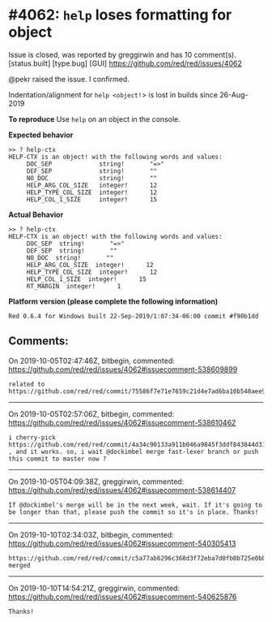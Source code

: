 
#4062: `help` loses formatting for object 
================================================================================
Issue is closed, was reported by greggirwin and has 10 comment(s).
[status.built] [type.bug] [GUI]
<https://github.com/red/red/issues/4062>

@pekr raised the issue. I confirmed.

Indentation/alignment for `help <object!`> is lost in builds since 26-Aug-2019

**To reproduce**
Use `help` on an object in the console.

**Expected behavior**
```
>> ? help-ctx
HELP-CTX is an object! with the following words and values:
     DOC_SEP             string!       "=>"
     DEF_SEP             string!       ""
     NO_DOC              string!       ""
     HELP_ARG_COL_SIZE   integer!      12
     HELP_TYPE_COL_SIZE  integer!      12
     HELP_COL_1_SIZE     integer!      15
```

**Actual Behavior**
```
>> ? help-ctx
HELP-CTX is an object! with the following words and values:
     DOC_SEP  string!       "=>"
     DEF_SEP  string!       ""
     NO_DOC  string!       ""
     HELP_ARG_COL_SIZE  integer!      12
     HELP_TYPE_COL_SIZE  integer!      12
     HELP_COL_1_SIZE  integer!      15
     RT_MARGIN  integer!      1
```


**Platform version (please complete the following information)**
```
Red 0.6.4 for Windows built 22-Sep-2019/1:07:34-06:00 commit #f90b1dd
```



Comments:
--------------------------------------------------------------------------------

On 2019-10-05T02:47:46Z, bitbegin, commented:
<https://github.com/red/red/issues/4062#issuecomment-538609899>

    related to https://github.com/red/red/commit/75586f7e71e7659c21d4e7ad6ba10b548aee947e

--------------------------------------------------------------------------------

On 2019-10-05T02:57:06Z, bitbegin, commented:
<https://github.com/red/red/issues/4062#issuecomment-538610462>

    i cherry-pick https://github.com/red/red/commit/4a34c90133a911b046a9845f3ddf843844d31327 , and it works. so, i wait @dockimbel merge fast-lexer branch or push this commit to master now ?

--------------------------------------------------------------------------------

On 2019-10-05T04:09:38Z, greggirwin, commented:
<https://github.com/red/red/issues/4062#issuecomment-538614407>

    If @dockimbel's merge will be in the next week, wait. If it's going to be longer than that, please push the commit so it's in place. Thanks!

--------------------------------------------------------------------------------

On 2019-10-10T02:34:03Z, bitbegin, commented:
<https://github.com/red/red/issues/4062#issuecomment-540305413>

    https://github.com/red/red/commit/c5a77ab6296c368d3f72eba7d0fb0b725e0bb408 merged

--------------------------------------------------------------------------------

On 2019-10-10T14:54:21Z, greggirwin, commented:
<https://github.com/red/red/issues/4062#issuecomment-540625876>

    Thanks!

